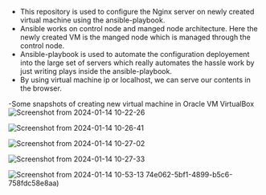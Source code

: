 - This repository is used to configure the Nginx server on newly created virtual machine using the ansible-playbook.
- Ansible works on control node and manged node architecture. Here the newly created VM is the manged node which is managed through the control node.
- Ansible-playbook is used to automate the configuration deployement into the large set of servers which really automates the hassle work by just writing plays inside the ansible-playbook.
- By using virtual machine ip or localhost, we can serve our contents in the browser.
   
-Some snapshots of creating new virtual machine in Oracle VM VirtualBox
![Screenshot from 2024-01-14 10-22-26](https://github.com/amish-git/HAZESOFT-T2/assets/79896219/f1502fd9-11b6-4f85-8efc-d0ba46662388)

![Screenshot from 2024-01-14 10-26-41](https://github.com/amish-git/HAZESOFT-T2/assets/79896219/fbc43ef2-4aa2-46cb-b0cf-c98f05a589af)

![Screenshot from 2024-01-14 10-27-02](https://github.com/amish-git/HAZESOFT-T2/assets/79896219/b3563914-0d3b-4a91-a48a-a4a502bdeee4)

![Screenshot from 2024-01-14 10-27-33](https://github.com/amish-git/HAZESOFT-T2/assets/79896219/ea70f82f-ed20-48fd-822f-9fcd8b80cc0c)


![Screenshot from 2024-01-14 10-53-13](https://github.com/amish-git/HAZESOFT-T2/assets/79896219/4d634f07-2756-4c59-86fa-cc067d1de6ff)
74e062-5bf1-4899-b5c6-758fdc58e8aa)
